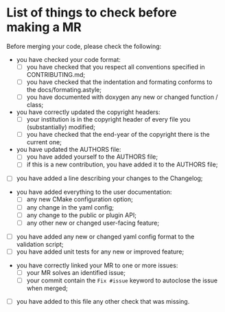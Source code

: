# List of things to check before making a MR

Before merging your code, please check the following:

* you have checked your code format:
  - [ ] you have checked that you respect all conventions specified in CONTRIBUTING.md;
  - [ ] you have checked that the indentation and formating conforms to the docs/formating.astyle;
  - [ ] you have documented with doxygen any new or changed function / class;
* you have correctly updated the copyright headers:
  - [ ] your institution is in the copyright header of every file you (substantially) modified;
  - [ ] you have checked that the end-year of the copyright there is the current one;
* you have updated the AUTHORS file:
  - [ ] you have added yourself to the AUTHORS file;
  - [ ] if this is a new contribution, you have added it to the AUTHORS file;
* [ ] you have added a line describing your changes to the Changelog;
* you have added everything to the user documentation:
  - [ ] any new CMake configuration option;
  - [ ] any change in the yaml config;
  - [ ] any change to the public or plugin API;
  - [ ] any other new or changed user-facing feature;
* [ ] you have added any new or changed yaml config format to the validation script;
* [ ] you have added unit tests for any new or improved feature;
* you have correctly linked your MR to one or more issues:
  - [ ] your MR solves an identified issue;
  - [ ] your commit contain the `Fix #issue` keyword to autoclose the issue when merged;
* [ ] you have added to this file any other check that was missing.
